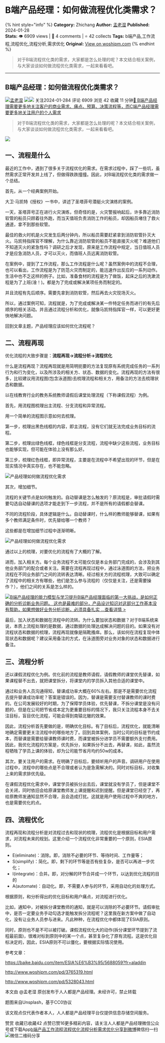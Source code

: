 # B端产品经理：如何做流程优化类需求？
{% hint style="info" %}
**Category:** Zhichang
**Author:** [孟老湿](https://www.woshipm.com/u/627594)
**Published:** 2024-01-28  
**Stats:** 👁️ 6909 views | 💬 4 comments | ⭐ 42 collects
**Tags:** b端产品,工作流程,流程优化,流程分析,需求优化
**Original:** [View on woshipm.com](https://www.woshipm.com/zhichang/5984581.html)
{% endhint %}
> 对于B端流程优化类的需求，大家都是怎么处理的呢？本文结合相关案例，与大家谈谈如何做流程优化类需求，一起来看看吧。

---

## B端产品经理：如何做流程优化类需求？

[![](https://static.woshipm.com/ttw_avatar_20240419113324_7548.png?imageView2/1/w/72/h/72/q/100)](https://www.woshipm.com/u/627594)[孟老湿](https://www.woshipm.com/u/627594) ![](https://static.woshipm.com/tag/1101_1@2x.png)![](https://static.woshipm.com/tag/1501_1@2x.png) 关注2024-01-284 评论 6909 浏览 42 收藏 11 分钟[🔗 B端产品经理需要更多地关注客户的商业需求、痛点、预算、决策流程等，而C端产品经理需要更多地关注用户的个人需求](https://ke.qidianla.com/courses/bcpm)

> 对于B端流程优化类的需求，大家都是怎么处理的呢？本文结合相关案例，与大家谈谈如何做流程优化类需求，一起来看看吧。

![](https://image.woshipm.com/2023/04/14/ecedfcb2-da8d-11ed-b35a-00163e0b5ff3.jpg)

## 一、流程是什么

最近的工作中，遇到了很多关于流程优化的需求。在需求过程中，踩了一些坑，虽然需求正常开发并上线了，但做得跌跌撞撞。因此，对B端流程优化类的需求做一个总结。

首先，从一个经典案例开始。

大卫·马凯特《授权》一书中，讲述了圣塔菲号潜艇火灾演练的案例。

一天，圣塔菲号正在进行火灾演练，但奇怪的是，火灾警报响起后，许多靠近消防软管的船员只顾着往外跑，而当天值班负责消防工作的船员，却因船员堵住了救火通道，拿不到那些软管。

最佳的救火时机是火灾发生后两分钟内，所以船员需要赶紧拿到消防软管扑灭大火。马凯特指挥官不理解，为什么靠近消防软管的船员不能直接灭火呢？难道他们不知道灭火的紧急性吗？调研之后才发现，原来是工作流程中规定，当日值班人员才是应急消防人员，才可以灭火，而值班人员远离消防软管。

在案例中，提到了工作流程，那么工作流程是什么呢？虽然案例中的流程不合理，也可以看出，工作流程是为了防范火灾而制定的，能迅速作出反应的一系列动作。生活中也不乏这样的例子。比如，准备食材的流程是为了做饭，起床之后的洗漱流程是为了上班(淦！)。都是为了完成或解决某项任务而制定的。

并且流程有先后顺序。需要先拿到消防软管，然后再去火灾现场灭火。

所以，通过案例可知，流程就是，为了完成或解决某一件特定任务而进行的有先后顺序的相关活动。并且通过流程分析和优化，就像马凯特指挥官一样，可以更好更快地解决问题。

回到文章主题，产品经理应该如何优化流程呢？

## 二、流程再现

优化流程的大致步骤是：**流程再现->流程分析->流程优化**

什么是流程再现？流程再现就是用简明扼要的方法复现原有系统完成任务的一系列行为和行为变化，以及所涉及的相关方、状态、数据的变化。流程再现的方法有很多，比较建议用流程图(包含泳道图)去梳理流程和相关方，用备注的方法去梳理状态和数据。

以在线教育行业的教务系统教师请假后课堂处理流程（下称课假流程）为例。

首先，用流程图梳理出主流程、分支流程和异常流程。

用一个简单的流程图示意如何去梳理。

第一步，梳理出黑色线框的内容，即主流程，没有它们就无法完成业务目标的流程。

第二步，梳理出绿色线框，绿色线框是分支流程，流程中缺少这些流程，业务目标也能够实现，但可能在体验上没有那么好。

第三步，梳理红色线框，即异常流程，主要是在流程中不希望出现的环节，但是在现实情况中真实存在，也不能忽略。

![产品经理如何做流程优化需求](https://image.woshipm.com/wp-files/2024/01/ZKGmPPf2V2jwblTmU1dZ.jpeg)

其次，增加细节。

流程的关键节点是如何触发的。自动替课是怎么触发的？原流程是，审批请假时需要勾选自动替课的选项才能走到下一步流程，并不是所有的请假都会替课。

不同的流程阶段，具体逻辑是什么。自动替课时，什么样的教师能够替课，如果有多个教师满足条件时，优先替给哪一个教师？

这些都是在增加细节过程中逐渐明晰。

![产品经理如何做流程优化需求](https://image.woshipm.com/wp-files/2024/01/UgvZJjRssV2nZ0dCaejU.jpeg)

通过以上的梳理，对要优化的流程有了大概的了解。

进而，加入相关方。每个业务流程不太可能仅仅是本业务部门完成的，会涉及到其他业务部门的配合或者关注。需要在流程再现过程中，通过泳道图的方法，把业务流程在不同业务部门之间的流转表达清晰。经过相关方的流程梳理，大致可以确定了流程中的相关方有哪些，他们是怎么参与流程的（仅仅是关注，还是需要操作？），他们之间的关系是怎么样的。

[![](https://image.woshipm.com/2023/08/02/1554eea8-30e3-11ee-88e7-00163e0b5ff3.png)B端产品经理的能力模型与学习提升B端产品经理面临的第一大挑战，是如何正确的分析诊断业务问题。 这也是最难的部分，产品设计知识对这部分工作基本没有帮助，如果想做好业务分析诊断，必须具备扎实 ...查看详情 >](https://ke.qidianla.com/courses/bcpm)

最后，加入状态和数据在流程中的流转。为什么要加状态和数据？对于B端系统来说，本质上流程处理的是数据，通过数据的处理达成解决问题的目的。如果没有对流程状态和数据的梳理，流程再现就像是隔靴搔痒。那么，该如何在流程复现中体现状态和数据呢？建议采用备注的方式，在泳道图旁对业务对象的状态和数据进行备注。

## 三、流程分析

还以课假流程优化为例。优化前的流程是教师请假，请假教师的课堂优先替课，如果课程替不出去，就把课堂拆分，将课堂内的学员拆入其他合适的课堂中。

通过和业务人员沟通得知，替课成功率大概在60%左右。那是不是需要优化流程去提升替课成功率呢？答案是错误的。因为，替课是需要支付替课教师的课时费的。在公司发展较好的时期，为了保障学员体验，优先替课，不拆分课堂是没有问题的，但是在公司把节省成本定为更重要目标的情况下，我只关注流程本身不去关注目标，盲目优化流程，可能会得到南辕北辙的效果。

因此，流程分析首先要做的是，明确优化目标。有了目标后，流程优化，就能清晰地确定需要更关注流程中的哪些地方了。回到具体案例，当时公司的目标是节约成本，而替课是需要给替课教师课时费，而课堂被拆分进学员不需要额外支付费用。因此，我优化流程的方案是，优先拆分，如果拆分不出去，再替课，如此，虽然流程牺牲了学员上课的体验，却为公司能节省月均约50w的成本。

其次，要关注用户的需求。在明确了目标后，要倾听用户的声音。调研用户在使用过程中，流程中的哪些点是不合理或者认为是急需解决的。同时对标目标，对收集上来的需求排优先级。

在课假流程优化需求中，课堂学员被拆分出去后，课堂就没有学员了，但是课堂不会关闭，同时依旧会给原课堂教师发上课提醒和迟到提醒。但是课堂已经空了，再给原教师发通知显然不合理，且会造成打扰。这就是用户使用过程中不爽的地方，也是需要优化的点。

## 四、流程优化

流程再现和流程分析是对流程过去和现状的梳理，流程优化是根据目标和用户需求，对流程未来的规划。这里介绍一个流程优化非常重要的一个原则，ESIA原则。

*   E(eliminate)：消除。即，消除不必要的环节、等待时间、工作量等；
*   S(simplify)：简化。即，剩下的环节等是否有些复杂，是否可以再进一步优化；
*   I(integrate)：合并。即，对分解的环节合并成一个环节，以达到优化流程的目的
*   A(automate)：自动化。即，不需要人参与的环节，采用自动化的处理方式。

根据原则，和分析得出的优化目标和用户痛点，对流程进行优化。

比如，通知中，对被拆分课堂教师的通知，就是可以消除的不必要环节。请假审批中，是否一定要业务手动勾选才能触发拆分流程呢？这里我在新方案中做了自动化，没有让业务人员参与进来。凡此种种，在流程优化中都体现了ESIA原则。

同时，原则也不是不可以被打破。课假流程优化大的动作(拆分课堂环节提到了流程最前面)，很难对标到原则中的某一个点，甚至复杂化了原有流程。这是优化目标决定的，因此，ESIA原则不可以僵化，要根据实际情况使用。

参考文章：

https://baike.baidu.com/item/ESIA%E6%B3%95/5688059?fr=aladdin

http://www.woshipm.com/pd/3765319.html

http://www.woshipm.com/pd/5328043.html

本文由 @孟老湿 原创发布于人人都是产品经理。未经许可，禁止转载

题图来自Unsplash，基于CC0协议

该文观点仅代表作者本人，人人都是产品经理平台仅提供信息存储空间服务。

赞赏 收藏已收藏42 点赞已赞16更多精彩内容，请关注人人都是产品经理微信公众号或下载App[b端产品](https://www.woshipm.com/tag/b%e7%ab%af%e4%ba%a7%e5%93%81)[工作流程](https://www.woshipm.com/tag/%e5%b7%a5%e4%bd%9c%e6%b5%81%e7%a8%8b)[流程优化](https://www.woshipm.com/tag/%e6%b5%81%e7%a8%8b%e4%bc%98%e5%8c%96)[流程分析](https://www.woshipm.com/tag/%e6%b5%81%e7%a8%8b%e5%88%86%e6%9e%90)[需求优化](https://www.woshipm.com/tag/%e9%9c%80%e6%b1%82%e4%bc%98%e5%8c%96)[分享到微博](https://service.weibo.com/share/share.php?appkey=2775287854&title=B端产品经理：如何做流程优化类需求？&url=https://www.woshipm.com/zhichang/5984581.html&pic=https://image.woshipm.com/2023/04/14/ecedfcb2-da8d-11ed-b35a-00163e0b5ff3.jpg)微信扫一扫![微信二维码](https://api.pwmqr.com/qrcode/create/?url=https://www.woshipm.com/zhichang/5984581.html)分享